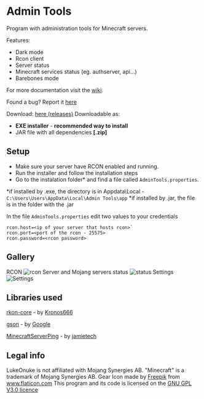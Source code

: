 # Admin Tools
Program with administration tools for Minecraft servers.

Features:
 - Dark mode
 - Rcon client
 - Server status
 - Minecraft services status (eg. authserver, api...)
 - Barebones mode

For more documentation visit the [wiki](https://github.com/LukeOnuke/AdminTools/wiki).

Found a bug? Report it [here](https://github.com/LukeOnuke/AdminTools/issues/new)

Download: [here (releases)](https://github.com/LukeOnuke/AdminTools/releases)
Downloadable as:
- **EXE installer** - **recommended way to install**
- JAR file with all dependencies **[.zip]**

## Setup
 - Make sure your server have RCON enabled and running. 
 - Run the installer and follow the installation steps
 - Go to the instalation folder* and find a file called `AdminTools.properties`.

*if installed by .exe, the directory is in Appdata\Local - `C:\Users\Users\AppData\Local\Admin Tools\app`
*if installed by .jar, the file is in the folder with the .jar

In the file `AdminTools.properties` edit two values to your credentials

    rcon.host=<ip of your server that hosts rcon>`
    rcon.port=<port of the rcon - 25575>
    rcon.password=<rcon password>

## Gallery
RCON
![rcon](https://i.imgur.com/v8LLB6f.png)
Server and Mojang servers status
![status](https://i.imgur.com/fxjDeEZ.png)
Settings
![Settings](https://i.imgur.com/GbcCCAg.png)

## Libraries used
[rkon-core](https://github.com/Kronos666/rkon-core)  - by [Kronos666](https://github.com/Kronos666)

[gson](https://github.com/google/gson) - by [Google](https://github.com/google)

[MinecraftServerPing](https://github.com/jamietech/MinecraftServerPing) - by [jamietech](https://github.com/jamietech)

## Legal info
LukeOnuke is not affiliated with Mojang Synergies AB.
"Minecraft" is a trademark of Mojang Synergies AB.
Gear Icon made by [Freepik](https://www.flaticon.com/authors/freepik) from www.flaticon.com
This program and its code is licensed on the [GNU GPL V3.0 licence](https://github.com/LukeOnuke/AdminTools/blob/master/LICENSE)
